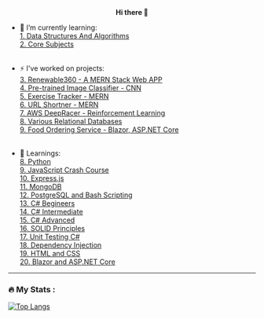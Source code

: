 <div align="center"> <b> Hi there 👋 </b> </div>

<!--
**vivek-dhanade/vivek-dhanade** is a ✨ _special_ ✨ repository because its `README.md` (this file) appears on your GitHub profile.

Here are some ideas to get you started:

- 🔭 I’m currently working on ...
- 🌱 I’m currently learning ...
- 👯 I’m looking to collaborate on ...
- 🤔 I’m looking for help with ...
- 💬 Ask me about ...
- 📫 How to reach me: ...
- 😄 Pronouns: ...
- ⚡ Fun fact: ...
-->

- 🌱 I’m currently learning:
  <br>
  <a href="https://github.com/v-i-v-e-k-01/DSA"> 1. Data Structures And Algorithms
  </a>
  <br>
  <a href="https://github.com/v-i-v-e-k-01/Core-Subjects-and-Guide"> 2. Core Subjects
  </a>
  <br>
  <br>
  
- ⚡ I've worked on projects:
  <br>
  <a href="https://github.com/vinayakGarudi2002/hackathon-renewable360"> 3. Renewable360 - A MERN Stack Web APP
  </a>
  <br>
  <a href="https://github.com/vivek-dhanade/AWS-AI-ML-Course/tree/main/Project"> 4. Pre-trained Image Classifier - CNN
  </a>
  <br>
  <a href="https://github.com/vivek-dhanade/boilerplate-project-exercisetracker"> 5. Exercise Tracker - MERN
  </a>
  <br>
  <a href="https://github.com/vivek-dhanade/boilerplate-project-urlshortener"> 6. URL Shortner - MERN 
  </a>
  <br>
  <a href="https://github.com/vivek-dhanade/DeepRacer"> 7. AWS DeepRacer - Reinforcement Learning
  </a>
  <br>
  <a href="https://github.com/vivek-dhanade/relational_database_projects_freecodecamp"> 8. Various Relational Databases 
  </a>
  <br>
  <a href="https://github.com/vivek-dhanade/blazor_dotnet9_udemy/blob/main/YumBlazor"> 9. Food Ordering Service - Blazor, ASP.NET Core
  </a>
  <br>
  <br>
  
- 💬 Learnings:
  <br>
   <a href="https://github.com/vivek-dhanade/AWS-AI-ML-Course/tree/main/Complete%20Python"> 8. Python 
  </a>
  <br>
  <a href="https://github.com/vivek-dhanade/JavaScript-Crash-Course"> 9. JavaScript Crash Course
  </a>
  <br> 
  <a href="https://github.com/vivek-dhanade/boilerplate-express"> 10. Express.js
  </a>
  <br>
  <a href="https://github.com/vivek-dhanade/boilerplate-mongomongoose"> 11. MongoDB
  </a>
  <br>
  <a href="https://github.com/vivek-dhanade/relational_database_projects_freecodecamp"> 12. PostgreSQL and Bash Scripting
  </a>
  <br>
  <a href="https://github.com/vivek-dhanade/csharp_begineers_udemy"> 13. C# Begineers
  </a>
  <br>
  <a href="https://github.com/vivek-dhanade/csharp_intermediate_udemy"> 14. C# Intermediate
  </a>
  <br>
  <a href="https://github.com/vivek-dhanade/csharp_advanced_udemy"> 15. C# Advanced
  </a>
  <br>
  <a href="https://github.com/vivek-dhanade/SOLID_principles_udemy"> 16. SOLID Principles 
  </a>
  <br>
  <a href="https://github.com/vivek-dhanade/unit_testing_udemy"> 17. Unit Testing C#
  </a>
  <br>
  <a href="https://github.com/vivek-dhanade/dependency_injection_autofac_udemy"> 18. Dependency Injection
  </a>
  <br>
  <a href="https://github.com/vivek-dhanade/html_css_udemy"> 19. HTML and CSS 
  </a>
  <br>
    <a href="https://github.com/vivek-dhanade/blazor_dotnet9_udemy"> 20. Blazor and ASP.NET Core
  </a>
  <br>
---

### :fire: My Stats :

[![Top Langs](https://github-readme-stats.vercel.app/api/top-langs/?username=vivek-dhanade)](https://github.com/anuraghazra/github-readme-stats)
    
